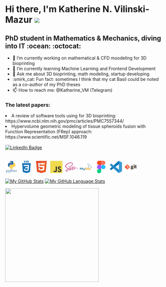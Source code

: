 <h1>
  Hi there, I'm Katherine N. Vilinski-Mazur
  <img src="https://media.giphy.com/media/hvRJCLFzcasrR4ia7z/giphy.gif" width="30px"/>
</h1>
<h2>
 PhD student in Mathematics & Mechanics, diving into IT  :ocean: :octocat:
</h2>
<div>
  <ul>
    <li>🔭 I’m currently working on mathematical & CFD moodeling for 3D bioprinting</li>
    <li>🌱 I’m currently learning Machine Learning and Frontend Development</li>
    <li>💬  Ask me about 3D bioprinting, math modeling, startup developing</li>
    <li>:smirk_cat: Fun fact: sometimes I think that my cat Basil could be noted as a co-author of my PhD theses</li>
    <li>📫 How to reach me: @Katherine_VM (Telegram) </li>
  </ul>
  <h3>The latest papers:</h3>
  <li>A review of software tools using for 3D bioprinting: https://www.ncbi.nlm.nih.gov/pmc/articles/PMC7557344/</li>
  <li>Hypervolume geometric modeling of tissue spheroids fusion with Function Representation (FRep) approach: https://www.scientific.net/MSF.1046.119</li>
  <br>
<div id="badges">
  <a href="www.linkedin.com/in/katherine-vilinski-mazur">
    <img src="https://img.shields.io/badge/LinkedIn-blue?style=for-the-badge&logo=linkedin&logoColor=white" alt="LinkedIn Badge"/>
  </a>
</div>
  <img src="https://komarev.com/ghpvc/?username=katvil&style=flat-square&color=blue" alt=""/> <br> 
   <br>
 <img src="https://github.com/devicons/devicon/blob/master/icons/python/python-original-wordmark.svg" title="Python" alt="Python" width="40" height="40"/>&nbsp;
 <img src="https://github.com/devicons/devicon/blob/master/icons/css3/css3-plain-wordmark.svg"  title="CSS3" alt="CSS" width="40" height="40"/>&nbsp;
 <img src="https://github.com/devicons/devicon/blob/master/icons/html5/html5-original.svg" title="HTML5" alt="HTML" width="40" height="40"/>&nbsp;
 <img src="https://github.com/devicons/devicon/blob/master/icons/javascript/javascript-original.svg" title="JavaScript" alt="JavaScript" width="40" height="40"/>&nbsp;
  <img src="https://github.com/devicons/devicon/blob/master/icons/sass/sass-original.svg" title="SASS" alt="SASS" width="40" height="40"/>&nbsp;
  <img src="https://github.com/devicons/devicon/blob/master/icons/mysql/mysql-original-wordmark.svg" title="MySQL"  alt="MySQL" width="40" height="40"/>&nbsp;
 <img src="https://github.com/devicons/devicon/blob/master/icons/figma/figma-original.svg" title="Figma" alt="Figma" width="40" height="40"/>&nbsp;
  <img src="https://github.com/devicons/devicon/blob/master/icons/vscode/vscode-original.svg" title="VSCode" alt="VSCode" width="40" height="40"/>&nbsp;
 <img src="https://github.com/devicons/devicon/blob/master/icons/git/git-original-wordmark.svg" title="Git" **alt="Git" width="40" height="40"/>
 
[![My GitHub Stats](https://github-readme-stats.vercel.app/api/?username=katvil&count_private=true&theme=tokyonight&showicons=true)]()
[![My GitHub Language Stats](https://github-readme-stats.vercel.app/api/top-langs/?username=katvil&langs_count=5&theme=tokyonight)]()

<img src="https://media.giphy.com/media/JIX9t2j0ZTN9S/giphy.gif" width="300" height="300">
<!--
**KatVil/katvil** is a ✨ _special_ ✨ repository because its `README.md` (this file) appears on your GitHub profile.
https://proglib.io/p/kak-kreativno-oformit-profil-na-github-chtoby-on-privlekal-vnimanie-2022-03-17
Here are some ideas to get you started:

- 🔭 I’m currently working on ...
- 🌱 I’m currently learning ...
- 👯 I’m looking to collaborate on ...
- 🤔 I’m looking for help with ...
- 💬 Ask me about ...
- 📫 How to reach me: ...
- 😄 Pronouns: ...
- ⚡ Fun fact: ...
-->
